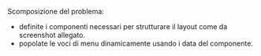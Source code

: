 Scomposizione del problema:

- definite i componenti necessari per strutturare il layout come da screenshot allegato.
- popolate le voci di menu dinamicamente usando i data del componente.




